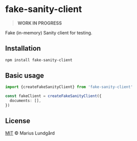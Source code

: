 # fake-sanity-client

> **WORK IN PROGRESS**

Fake (in-memory) Sanity client for testing.

## Installation

```sh
npm install fake-sanity-client
```

## Basic usage

```ts
import {createFakeSanityClient} from 'fake-sanity-client'

const fakeClient = createFakeSanityClient({
  documents: [],
})
```

## License

[MIT](LICENSE) © Marius Lundgård
